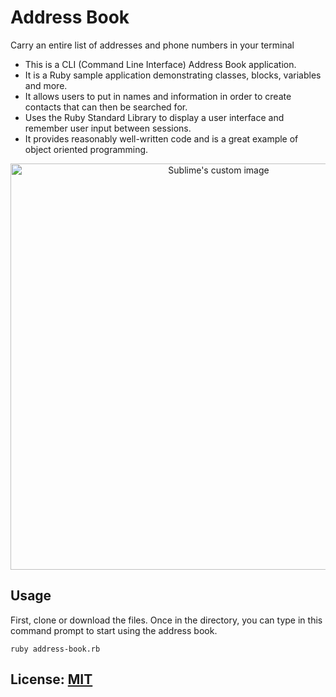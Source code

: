 
# Address Book
Carry an entire list of addresses and phone numbers in your terminal
* This is a CLI (Command Line Interface) Address Book application. 
* It is a Ruby sample application demonstrating classes, blocks, variables and more.
* It allows users to put in names and information in order to create contacts that can then be searched for.
* Uses the Ruby Standard Library to display a user interface and remember user input between sessions.
* It provides reasonably well-written code and is a great example of object oriented programming.


<p align="center">
  <img src="https://media.giphy.com/media/a1aFdVYMw1VPYYGAbN/giphy.gif" width="650" alt="Sublime's custom image"/>
</p>

## Usage
First, clone or download the files. Once in the directory, you can type in this command prompt to start using the address book.  

```shell script
ruby address-book.rb
```

## License:  [MIT](http://github.com)
